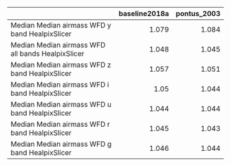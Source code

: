 |                                                   |   baseline2018a |   pontus_2003 |
|:--------------------------------------------------|----------------:|--------------:|
| Median Median airmass WFD y band HealpixSlicer    |           1.079 |         1.084 |
| Median Median airmass WFD all bands HealpixSlicer |           1.048 |         1.045 |
| Median Median airmass WFD z band HealpixSlicer    |           1.057 |         1.051 |
| Median Median airmass WFD i band HealpixSlicer    |           1.05  |         1.044 |
| Median Median airmass WFD u band HealpixSlicer    |           1.044 |         1.044 |
| Median Median airmass WFD r band HealpixSlicer    |           1.045 |         1.043 |
| Median Median airmass WFD g band HealpixSlicer    |           1.046 |         1.044 |
